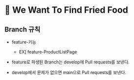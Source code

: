 # 🍤 We Want To Find Fried Food

## Branch 규칙
- feature-기능
  - EX] feature-ProductListPage
 
- feature로 파생된 Branch는 develop에 Pull requests를 보낸다.

- develop에서 문제가 없으면 main으로 Pull requests를 보낸다.
